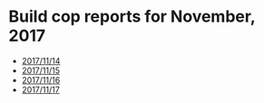 # Build cop reports for November, 2017

* [2017/11/14](https://bitbucket.org/osrf/gazebo/wiki/buildcop/2017/11/14)
* [2017/11/15](https://bitbucket.org/osrf/gazebo/wiki/buildcop/2017/11/15)
* [2017/11/16](https://bitbucket.org/osrf/gazebo/wiki/buildcop/2017/11/16)
* [2017/11/17](https://bitbucket.org/osrf/gazebo/wiki/buildcop/2017/11/17)